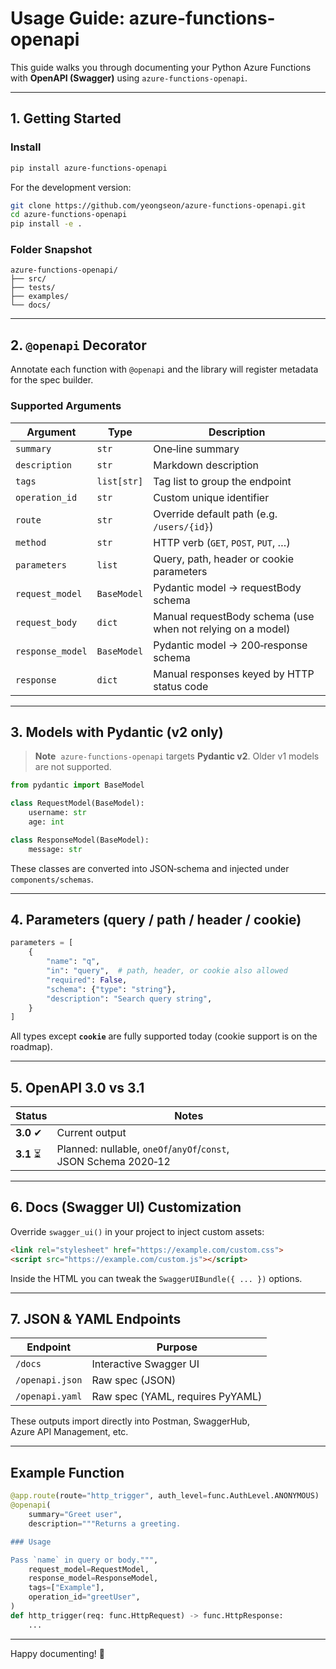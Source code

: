 # Usage Guide: azure-functions-openapi

This guide walks you through documenting your Python Azure Functions with **OpenAPI (Swagger)** using `azure-functions-openapi`.

---

## 1. Getting Started

### Install

```bash
pip install azure-functions-openapi
```

For the development version:

```bash
git clone https://github.com/yeongseon/azure-functions-openapi.git
cd azure-functions-openapi
pip install -e .
```

### Folder Snapshot

```
azure-functions-openapi/
├── src/
├── tests/
├── examples/
└── docs/
```

---

## 2. `@openapi` Decorator

Annotate each function with `@openapi` and the library will register metadata for the spec builder.

### Supported Arguments

| Argument         | Type        | Description                                                       |
|------------------|-------------|-------------------------------------------------------------------|
| `summary`        | `str`       | One‑line summary                                                  |
| `description`    | `str`       | Markdown description                                              |
| `tags`           | `list[str]` | Tag list to group the endpoint                                    |
| `operation_id`   | `str`       | Custom unique identifier                                          |
| `route`          | `str`       | Override default path (e.g. `/users/{id}`)                        |
| `method`         | `str`       | HTTP verb (`GET`, `POST`, `PUT`, …)                               |
| `parameters`     | `list`      | Query, path, header or cookie parameters                          |
| `request_model`  | `BaseModel` | Pydantic model → requestBody schema                               |
| `request_body`   | `dict`      | Manual requestBody schema (use when not relying on a model)       |
| `response_model` | `BaseModel` | Pydantic model → 200‑response schema                              |
| `response`       | `dict`      | Manual responses keyed by HTTP status code                        |

---

## 3. Models with Pydantic (v2 only)

> **Note**  `azure-functions-openapi` targets **Pydantic v2**. Older v1 models are not supported.

```python
from pydantic import BaseModel

class RequestModel(BaseModel):
    username: str
    age: int

class ResponseModel(BaseModel):
    message: str
```

These classes are converted into JSON‑schema and injected under `components/schemas`.

---

## 4. Parameters (query / path / header / cookie)

```python
parameters = [
    {
        "name": "q",
        "in": "query",  # path, header, or cookie also allowed
        "required": False,
        "schema": {"type": "string"},
        "description": "Search query string",
    }
]
```

All types except **`cookie`** are fully supported today (cookie support is on the roadmap).

---

## 5. OpenAPI 3.0 vs 3.1

| Status     | Notes                                                        |
|------------|--------------------------------------------------------------|
| **3.0** ✔  | Current output                                              |
| **3.1** ⏳ | Planned: nullable, `oneOf`/`anyOf`/`const`, JSON Schema 2020‑12 |

---

## 6. Docs (Swagger UI) Customization

Override `swagger_ui()` in your project to inject custom assets:

```html
<link rel="stylesheet" href="https://example.com/custom.css">
<script src="https://example.com/custom.js"></script>
```

Inside the HTML you can tweak the `SwaggerUIBundle({ ... })` options.

---

## 7. JSON & YAML Endpoints

| Endpoint        | Purpose                         |
|-----------------|---------------------------------|
| `/docs`         | Interactive Swagger UI          |
| `/openapi.json` | Raw spec (JSON)                 |
| `/openapi.yaml` | Raw spec (YAML, requires PyYAML) |

These outputs import directly into Postman, SwaggerHub, Azure API Management, etc.

---

## Example Function

```python
@app.route(route="http_trigger", auth_level=func.AuthLevel.ANONYMOUS)
@openapi(
    summary="Greet user",
    description="""Returns a greeting.

### Usage

Pass `name` in query or body.""",
    request_model=RequestModel,
    response_model=ResponseModel,
    tags=["Example"],
    operation_id="greetUser",
)
def http_trigger(req: func.HttpRequest) -> func.HttpResponse:
    ...
```

---

Happy documenting! 🚀
